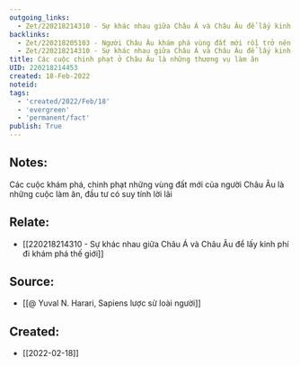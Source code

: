 ```yaml
---
outgoing_links:
  - Zet/220218214310 - Sự khác nhau giữa Châu Á và Châu Âu để lấy kinh phí đi khám phá thế giới
backlinks:
  - Zet/220218205103 - Người Châu Âu khám phá vùng đất mới rồi trở nên vượt trội so với Châu Á rồi họ đi xâm chiếm Châu Á
  - Zet/220218214310 - Sự khác nhau giữa Châu Á và Châu Âu để lấy kinh phí đi khám phá thế giới
title: Các cuộc chinh phạt ở Châu Âu là những thương vụ làm ăn
UID: 220218214453
created: 18-Feb-2022
noteid:
tags:
  - 'created/2022/Feb/18'
  - 'evergreen'
  - 'permanent/fact'
publish: True
---
```

## Notes:
Các cuộc khám phá, chinh phạt những vùng đất mới của người Châu Âu là những cuộc làm ăn, đầu tư có suy tính lời lãi

## Relate:
- [[220218214310 - Sự khác nhau giữa Châu Á và Châu Âu để lấy kinh phí đi khám phá thế giới]]

## Source:
- [[@ Yuval N. Harari, Sapiens lược sử loài người]]


## Created:
- [[2022-02-18]]
